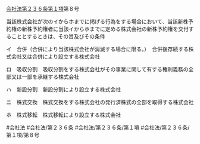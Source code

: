 [会社法第２３６条第１項](会社法＿＿＿＿第２３６条第１項)第８号

当該株式会社が次のイからホまでに掲げる行為をする場合において、当該新株予約権の新株予約権者に当該イからホまでに定める株式会社の新株予約権を交付することとするときは、その旨及びその条件

イ　合併（合併により当該株式会社が消滅する場合に限る。）　合併後存続する株式会社又は合併により設立する株式会社

ロ　吸収分割　吸収分割をする株式会社がその事業に関して有する権利義務の全部又は一部を承継する株式会社

ハ　新設分割　新設分割により設立する株式会社

ニ　株式交換　株式交換をする株式会社の発行済株式の全部を取得する株式会社

ホ　株式移転　株式移転により設立する株式会社


#会社法
#会社法/第２３６条
#会社法/第２３６条/第１項
#会社法/第２３６条/第１項/第８号
